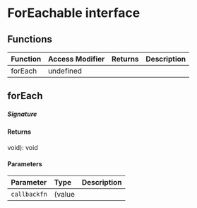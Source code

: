 # ForEachable<T> interface









## Functions

| Function	   | Access Modifier | Returns	| Description|
|:-------------|:----|:-------|:-----------|
|forEach      | undefined | |  |


## forEach



##### Signature

#### Returns
void): void

#### Parameters


| Parameter	   | Type    | Description |
|:-------------|:---------------|:------------|
| `callbackfn`    | (value |  |

